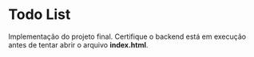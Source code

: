 # Todo List

Implementação do projeto final. Certifique o backend está em execução antes de tentar abrir o arquivo **index.html**.
